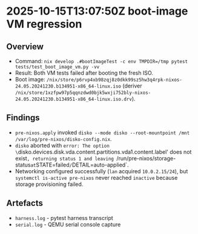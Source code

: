 # 2025-10-15T13:07:50Z boot-image VM regression

## Overview
- Command: `nix develop .#bootImageTest -c env TMPDIR=/tmp pytest tests/test_boot_image_vm.py -vv`
- Result: Both VM tests failed after booting the fresh ISO.
- Boot image: `/nix/store/p6rvp4xb98zqj8z0dkk99sz5hw3q4rpk-nixos-24.05.20241230.b134951-x86_64-linux.iso` (deriver `/nix/store/1xzfpw97p5qqnzdwd0bjk5wxji752bly-nixos-24.05.20241230.b134951-x86_64-linux.iso.drv`).

## Findings
- `pre-nixos.apply` invoked `disko --mode disko --root-mountpoint /mnt /var/log/pre-nixos/disko-config.nix`.
- `disko` aborted with `error: The option \`disko.devices.disk.vda.content.partitions.vda1.content.label' does not exist`, returning status 1 and leaving `/run/pre-nixos/storage-status` at `STATE=failed`/`DETAIL=auto-applied`.
- Networking configured successfully (`lan` acquired `10.0.2.15/24`), but `systemctl is-active pre-nixos` never reached `inactive` because storage provisioning failed.

## Artefacts
- `harness.log` - pytest harness transcript
- `serial.log` - QEMU serial console capture
